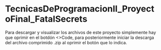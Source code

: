 # TecnicasDeProgramacionII_ProyectoFinal_FatalSecrets
Para descargar y visualizar los archivos de este proyecto simplemente hay que oprimir en el botdón <>Code, para posteriormente iniciar la descarga del archivo comprimido .zip al oprimir el botón que lo indica.
